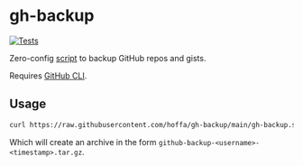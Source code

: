 # gh-backup

[![Tests](https://github.com/hoffa/gh-backup/actions/workflows/tests.yml/badge.svg)](https://github.com/hoffa/gh-backup/actions/workflows/tests.yml)

Zero-config [script](gh-backup.sh) to backup GitHub repos and gists.

Requires [GitHub CLI](https://cli.github.com).

## Usage

```bash
curl https://raw.githubusercontent.com/hoffa/gh-backup/main/gh-backup.sh | sh 
```

Which will create an archive in the form `github-backup-<username>-<timestamp>.tar.gz`.
